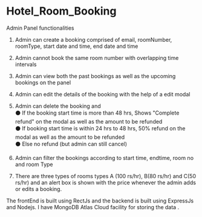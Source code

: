 # Hotel_Room_Booking

Admin Panel functionalities

1. Admin can create a booking comprised of email, roomNumber, roomType, start date and time, end date and time

2. Admin cannot book the same room number with overlapping time intervals

3. Admin can view both the past bookings as well as the upcoming bookings on the panel

4. Admin can edit the details of the booking with the help of a edit modal

5. Admin can delete the booking and <br/>
⚫ If the booking start time is more than 48 hrs, Shows "Complete refund" on the modal as well as the amount to be refunded <br/>
⚫ If booking start time is within 24 hrs to 48 hrs, 50% refund on the modal as well as the amount to be refunded <br/>
⚫ Else no refund (but admin can still cancel) <br/>

6. Admin can filter the bookings according to start time, endtime, room no and room Type

7. There are three types of rooms types A (100 rs/hr), B(80 rs/hr) and C(50 rs/hr) and an alert box is shown with the price whenever the admin adds or edits a booking.


The frontEnd is built using RectJs and the backend is built using ExpressJs and Nodejs.
I have MongoDB Atlas Cloud facility for storing the data .


